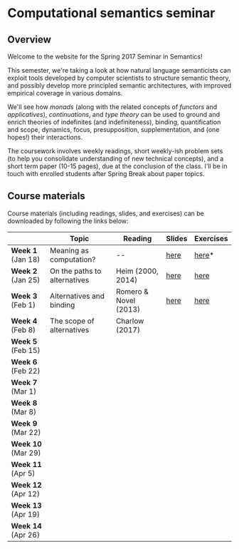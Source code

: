 # Computational semantics seminar

## Overview

Welcome to the website for the Spring 2017 Seminar in Semantics!

This semester, we're taking a look at how natural language semanticists can
exploit tools developed by computer scientists to structure semantic theory,
and possibly develop more principled semantic architectures, with improved
empirical coverage in various domains.

We'll see how *monads* (along with the related concepts of *functors* and
*applicatives*), *continuations*, and *type theory* can be used to ground and
enrich theories of indefinites (and indefiniteness), binding, quantification
and scope, dynamics, focus, presupposition, supplementation, and (one hopes!)
their interactions.

The coursework involves weekly readings, short weekly-ish problem sets (to
help you consolidate understanding of new technical concepts), and a short term
paper (10-15 pages), due at the conclusion of the class. I'll be in touch with
enrolled students after Spring Break about paper topics.

## Course materials

Course materials (including readings, slides, and exercises) can be downloaded
by following the links below:

|                      | Topic                        | Reading               | Slides                                                                 | Exercises                                                                 |
|----------------------|------------------------------|-----------------------|------------------------------------------------------------------------|---------------------------------------------------------------------------|
| **Week 1** (Jan 18)  | Meaning as computation?      | --                    | [here](https://github.com/schar/comp-sem/blob/master/slides/week1.pdf) | [here](https://github.com/schar/comp-sem/blob/master/exercises/week1.md)* |
| **Week 2** (Jan 25)  | On the paths to alternatives | Heim (2000, 2014)     | [here](https://github.com/schar/comp-sem/blob/master/slides/week2.pdf) | [here](https://github.com/schar/comp-sem/blob/master/exercises/week2.md)  |
| **Week 3** (Feb 1)   | Alternatives and binding     | Romero & Novel (2013) | [here](https://github.com/schar/comp-sem/blob/master/slides/week3.pdf) | [here](https://github.com/schar/comp-sem/blob/master/exercises/week3.md)  |
| **Week 4** (Feb 8)   | The scope of alternatives    | Charlow (2017)        |                                                                        |                                                                           |
| **Week 5** (Feb 15)  |                              |                       |                                                                        |                                                                           |
| **Week 6** (Feb 22)  |                              |                       |                                                                        |                                                                           |
| **Week 7** (Mar 1)   |                              |                       |                                                                        |                                                                           |
| **Week 8** (Mar 8)   |                              |                       |                                                                        |                                                                           |
| **Week 9** (Mar 22)  |                              |                       |                                                                        |                                                                           |
| **Week 10** (Mar 29) |                              |                       |                                                                        |                                                                           |
| **Week 11** (Apr 5)  |                              |                       |                                                                        |                                                                           |
| **Week 12** (Apr 12) |                              |                       |                                                                        |                                                                           |
| **Week 13** (Apr 19) |                              |                       |                                                                        |                                                                           |
| **Week 14** (Apr 26) |                              |                       |                                                                        |                                                                           |
